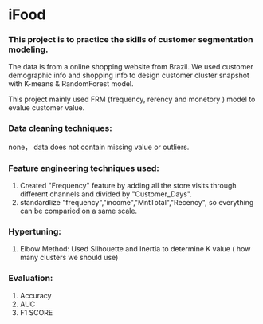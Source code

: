 # iFood

### This project is to practice the skills of customer segmentation modeling. 
The data is from a online shopping website from Brazil. We used customer demographic info and shopping info to design customer cluster snapshot with K-means & RandomForest model. 

This project mainly used FRM (frequency, rerency and monetory ) model to evalue customer value. 

### Data cleaning techniques:
none， data does not contain missing value or outliers. 

### Feature engineering techniques used:
 1. Created "Frequency" feature by adding all the store visits through different channels and divided by "Customer_Days". 
 2. standardlize "frequency","income","MntTotal","Recency", so everything can be comparied on a same scale. 

### Hypertuning:
1. Elbow Method: Used Silhouette and Inertia to determine K value ( how many clusters we should use)

### Evaluation:
1. Accuracy
2. AUC
3. F1 SCORE
